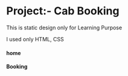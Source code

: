 <h1>Project:- Cab Booking</h1>

<p>This is static design only for Learning Purpose</p>
<p>I used only HTML, CSS</p>
<h4>home</h4>

<h4>Booking</h4>
